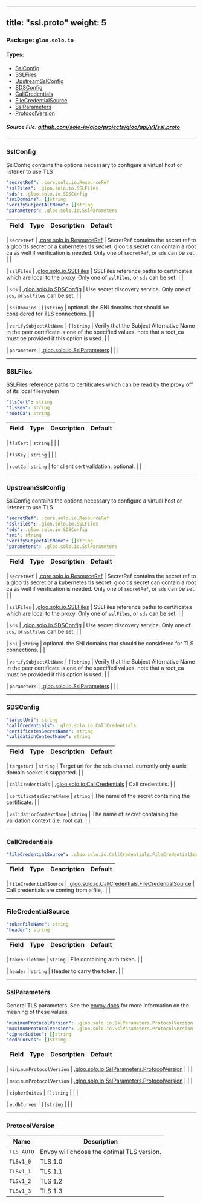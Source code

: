 
---
title: "ssl.proto"
weight: 5
---

<!-- Code generated by solo-kit. DO NOT EDIT. -->


### Package: `gloo.solo.io` 
#### Types:


- [SslConfig](#sslconfig)
- [SSLFiles](#sslfiles)
- [UpstreamSslConfig](#upstreamsslconfig)
- [SDSConfig](#sdsconfig)
- [CallCredentials](#callcredentials)
- [FileCredentialSource](#filecredentialsource)
- [SslParameters](#sslparameters)
- [ProtocolVersion](#protocolversion)
  



##### Source File: [github.com/solo-io/gloo/projects/gloo/api/v1/ssl.proto](https://github.com/solo-io/gloo/blob/master/projects/gloo/api/v1/ssl.proto)





---
### SslConfig

 
SslConfig contains the options necessary to configure a virtual host or listener to use TLS

```yaml
"secretRef": .core.solo.io.ResourceRef
"sslFiles": .gloo.solo.io.SSLFiles
"sds": .gloo.solo.io.SDSConfig
"sniDomains": []string
"verifySubjectAltName": []string
"parameters": .gloo.solo.io.SslParameters

```

| Field | Type | Description | Default |
| ----- | ---- | ----------- |----------- | 



| `secretRef` | [.core.solo.io.ResourceRef](../../../../../../solo-kit/api/v1/ref.proto.sk#resourceref) |  SecretRef contains the secret ref to a gloo tls secret or a kubernetes tls secret. gloo tls secret can contain a root ca as well if verification is needed.  Only one of `secretRef`, or `sds` can be set. |  |



| `sslFiles` | [.gloo.solo.io.SSLFiles](../ssl.proto.sk#sslfiles) |  SSLFiles reference paths to certificates which are local to the proxy.  Only one of `sslFiles`, or `sds` can be set. |  |



| `sds` | [.gloo.solo.io.SDSConfig](../ssl.proto.sk#sdsconfig) |  Use secret discovery service.  Only one of `sds`, or `sslFiles` can be set. |  |



| `sniDomains` | `[]string` |  optional. the SNI domains that should be considered for TLS connections.  |  |



| `verifySubjectAltName` | `[]string` |  Verify that the Subject Alternative Name in the peer certificate is one of the specified values. note that a root_ca must be provided if this option is used.  |  |



| `parameters` | [.gloo.solo.io.SslParameters](../ssl.proto.sk#sslparameters) |   |  |




---
### SSLFiles

 
SSLFiles reference paths to certificates which can be read by the proxy off of its local filesystem

```yaml
"tlsCert": string
"tlsKey": string
"rootCa": string

```

| Field | Type | Description | Default |
| ----- | ---- | ----------- |----------- | 



| `tlsCert` | `string` |   |  |



| `tlsKey` | `string` |   |  |



| `rootCa` | `string` |  for client cert validation. optional.  |  |




---
### UpstreamSslConfig

 
SslConfig contains the options necessary to configure a virtual host or listener to use TLS

```yaml
"secretRef": .core.solo.io.ResourceRef
"sslFiles": .gloo.solo.io.SSLFiles
"sds": .gloo.solo.io.SDSConfig
"sni": string
"verifySubjectAltName": []string
"parameters": .gloo.solo.io.SslParameters

```

| Field | Type | Description | Default |
| ----- | ---- | ----------- |----------- | 



| `secretRef` | [.core.solo.io.ResourceRef](../../../../../../solo-kit/api/v1/ref.proto.sk#resourceref) |  SecretRef contains the secret ref to a gloo tls secret or a kubernetes tls secret. gloo tls secret can contain a root ca as well if verification is needed.  Only one of `secretRef`, or `sds` can be set. |  |



| `sslFiles` | [.gloo.solo.io.SSLFiles](../ssl.proto.sk#sslfiles) |  SSLFiles reference paths to certificates which are local to the proxy.  Only one of `sslFiles`, or `sds` can be set. |  |



| `sds` | [.gloo.solo.io.SDSConfig](../ssl.proto.sk#sdsconfig) |  Use secret discovery service.  Only one of `sds`, or `sslFiles` can be set. |  |



| `sni` | `string` |  optional. the SNI domains that should be considered for TLS connections.  |  |



| `verifySubjectAltName` | `[]string` |  Verify that the Subject Alternative Name in the peer certificate is one of the specified values. note that a root_ca must be provided if this option is used.  |  |



| `parameters` | [.gloo.solo.io.SslParameters](../ssl.proto.sk#sslparameters) |   |  |




---
### SDSConfig



```yaml
"targetUri": string
"callCredentials": .gloo.solo.io.CallCredentials
"certificatesSecretName": string
"validationContextName": string

```

| Field | Type | Description | Default |
| ----- | ---- | ----------- |----------- | 



| `targetUri` | `string` |  Target uri for the sds channel. currently only a unix domain socket is supported.  |  |



| `callCredentials` | [.gloo.solo.io.CallCredentials](../ssl.proto.sk#callcredentials) |  Call credentials.  |  |



| `certificatesSecretName` | `string` |  The name of the secret containing the certificate.  |  |



| `validationContextName` | `string` |  The name of secret containing the validation context (i.e. root ca).  |  |




---
### CallCredentials



```yaml
"fileCredentialSource": .gloo.solo.io.CallCredentials.FileCredentialSource

```

| Field | Type | Description | Default |
| ----- | ---- | ----------- |----------- | 



| `fileCredentialSource` | [.gloo.solo.io.CallCredentials.FileCredentialSource](../ssl.proto.sk#filecredentialsource) |  Call credentials are coming from a file,.  |  |




---
### FileCredentialSource



```yaml
"tokenFileName": string
"header": string

```

| Field | Type | Description | Default |
| ----- | ---- | ----------- |----------- | 



| `tokenFileName` | `string` |  File containing auth token.  |  |



| `header` | `string` |  Header to carry the token.  |  |




---
### SslParameters

 
General TLS parameters. See the [envoy docs](https://www.envoyproxy.io/docs/envoy/latest/api-v2/api/v2/auth/cert.proto#envoy-api-enum-auth-tlsparameters-tlsprotocol)
for more information on the meaning of these values.

```yaml
"minimumProtocolVersion": .gloo.solo.io.SslParameters.ProtocolVersion
"maximumProtocolVersion": .gloo.solo.io.SslParameters.ProtocolVersion
"cipherSuites": []string
"ecdhCurves": []string

```

| Field | Type | Description | Default |
| ----- | ---- | ----------- |----------- | 



| `minimumProtocolVersion` | [.gloo.solo.io.SslParameters.ProtocolVersion](../ssl.proto.sk#protocolversion) |   |  |



| `maximumProtocolVersion` | [.gloo.solo.io.SslParameters.ProtocolVersion](../ssl.proto.sk#protocolversion) |   |  |



| `cipherSuites` | `[]string` |   |  |



| `ecdhCurves` | `[]string` |   |  |




---
### ProtocolVersion



| Name | Description |
| ----- | ----------- | 
| `TLS_AUTO` | Envoy will choose the optimal TLS version. |
| `TLSv1_0` | TLS 1.0 |
| `TLSv1_1` | TLS 1.1 |
| `TLSv1_2` | TLS 1.2 |
| `TLSv1_3` | TLS 1.3 |





<!-- Start of HubSpot Embed Code -->
<script type="text/javascript" id="hs-script-loader" async defer src="//js.hs-scripts.com/5130874.js"></script>
<!-- End of HubSpot Embed Code -->
